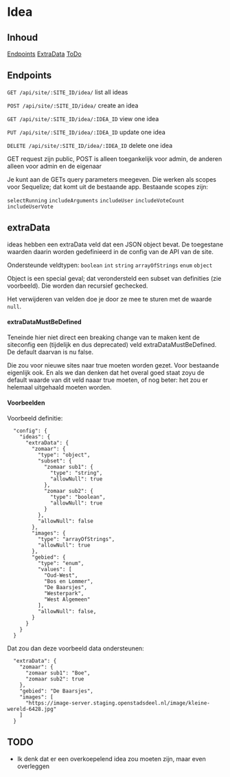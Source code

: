 # Idea

## Inhoud
[Endpoints](#endpoints)
[ExtraData](#extradata)
[ToDo](#todo)

## Endpoints

`GET /api/site/:SITE_ID/idea/`
list all ideas

`POST /api/site/:SITE_ID/idea/`
create an idea

`GET /api/site/:SITE_ID/idea/:IDEA_ID`
view one idea

`PUT /api/site/:SITE_ID/idea/:IDEA_ID`
update one idea

`DELETE /api/site/:SITE_ID/idea/:IDEA_ID`
delete one idea

GET request zijn public, POST is alleen toegankelijk voor admin, de anderen alleen voor admin en de eigenaar

Je kunt aan de GETs query parameters meegeven. Die werken als scopes voor Sequelize; dat komt uit de bestaande app. Bestaande scopes zijn:

`selectRunning`
`includeArguments`
`includeUser`
`includeVoteCount`
`includeUserVote`

## extraData
ideas hebben een extraData veld dat een JSON object bevat. De toegestane waarden daarin worden gedefinieerd in de config van de API van de site.

Ondersteunde veldtypen:
`boolean`
`int`
`string`
`arrayOfStrings`
`enum`
`object`

Object is een special geval; dat verondersteld een subset van definities (zie voorbeeld). Die worden dan recursief gechecked.

Het verwijderen van velden doe je door ze mee te sturen met de waarde `null`.

#### extraDataMustBeDefined

Teneinde hier niet direct een breaking change van te maken kent de siteconfig een (tijdelijk en dus deprecated) veld extraDataMustBeDefined. De default daarvan is nu false.

Die zou voor nieuwe sites naar true moeten worden gezet. Voor bestaande eigenlijk ook. En als we dan denken dat het overal goed staat zoyu de default waarde van dit veld naaar true moeten, of nog beter: het zou er helemaal uitgehaald moeten worden.

#### Voorbeelden

Voorbeeld definitie:
```
  "config": {
    "ideas": {
      "extraData": {
        "zomaar": {
          "type": "object",
          "subset": {
            "zomaar sub1": {
              "type": "string",
              "allowNull": true
            },
            "zomaar sub2": {
              "type": "boolean",
              "allowNull": true
            }
          },
          "allowNull": false
        },
        "images": {
          "type": "arrayOfStrings",
          "allowNull": true
        },
        "gebied": {
          "type": "enum",
          "values": [
            "Oud-West",
            "Bos en Lommer",
            "De Baarsjes",
            "Westerpark",
            "West Algemeen"
          ],
          "allowNull": false,
        }
      }
    }
  }
```

Dat zou dan deze voorbeeld data ondersteunen:
```
  "extraData": {
    "zomaar": {
      "zomaar sub1": "Boe",
      "zomaar sub2": true
    },
    "gebied": "De Baarsjes",
    "images": [
      "https://image-server.staging.openstadsdeel.nl/image/kleine-wereld-6428.jpg"
    ]
  }
```


## TODO
- Ik denk dat er een overkoepelend idea zou moeten zijn, maar even overleggen
